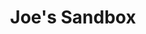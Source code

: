 ---
title: "Joe's Sandbox"
description: "Advanced automated malware analysis platform that detects and analyzes malicious files, URLs, and other threats with detailed reporting."
platforms: ["web"]
categories: ["Forensics", "Rev"]
tags: ["malware-analysis", "automated-analysis", "threat-detection", "sandbox", "behavioral-analysis"]
url: "https://www.joesandbox.com"
documentation: "https://www.joesandbox.com/resources/Joe%20Sandbox%20Documentation.pdf"
---